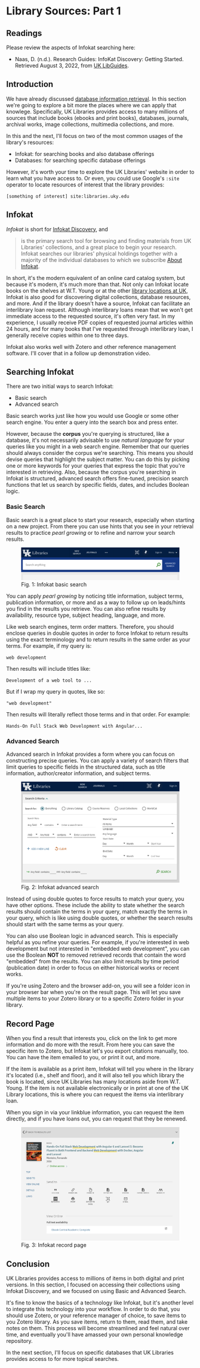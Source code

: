 # Library Sources: Part 1

## Readings

Please review the aspects of Infokat searching here:

- Naas, D. (n.d.). Research Guides: InfoKat Discovery: Getting Started.
  Retrieved August 3, 2022, from [UK LibGuides][infokatLibGuide].

## Introduction

We have already discussed
[database information retrieval](6-database-information-retrieval.html).
In this section we're going to explore a bit more
the places where we can apply that knowlege.
Specifically,
UK Libraries provides access to many millions of sources
that include books (ebooks and print books),
databases, journals, archival works, image collections,
multimedia collections, and more.

In this and the next,
I'll focus on two of the most common usages of the library's resources:

- Infokat: for searching books and also database offerings
- Databases: for searching specific database offerings 
  
However, it's worth your time to explore the UK Libraries' website
in order to learn what you have access to.
Or even, you could use Google's ``:site`` operator
to locate resources of interest that the library provides:

```
[something of interest] site:libraries.uky.edu
```

## Infokat

*Infokat* is short for [Infokat Discovery][infokatD], and

> is the primary search tool for browsing
> and finding materials from UK Libraries' collections,
> and a great place to begin your research.
> Infokat searches our libraries' physical holdings
> together with a majority of the
> individual databases to which we subscribe
> [About Infokat][aboutInfokat].

In short, it's the modern equivalent of an
online card catalog system, but
because it's modern,
it's much more than that.
Not only can Infokat locate books on the shelves
at W.T. Young or at the other [library locations at UK][uklibLocations],
Infokat is also good for discovering digital collections,
database resources, and more.
And if the library doesn't have a source,
Infokat can facilitate an interlibrary loan request.
Although interlibrary loans mean that we
won't get immediate access to the requested source,
it's often very fast.
In my experience,
I usually receive PDF copies of 
requested journal articles within 24 hours,
and for many books that I've requested through interlibrary loan,
I generally receive copies within one to three days. 

Infokat also works well with Zotero and
other reference management software.
I'll cover that in a follow up demonstration video.

## Searching Infokat

There are two initial ways to search Infokat:

- Basic search
- Advanced search

Basic search works just like how you would use
Google or some other search engine.
You enter a query into the search box and press enter.

However, because the **corpus** you're querying is structured,
like a database,
it's not necessarily advisable to use *natural language*
for your queries like you might in a web search engine.
Remember that our queries should always consider the
corpus we're searching.
This means you should devise queries that highlight
the subject matter.
You can do this by picking one or more keywords
for your queries that express the topic
that you're interested in retrieving.
Also, because the corpus you're searching in Infokat is structured,
advanced search offers fine-tuned, precision search
functions that let us search by specific fields,
dates, and includes Boolean logic.

### Basic Search

Basic search is a great place to start your research,
especially when starting on a new project.
From there you can use hints that you see in your retrieval
results to practice *pearl growing* or
to refine and narrow your search results.

<figure>
<img src="images/9-image-1.png"
alt="Infokat basic search"
title="Infokat basic search">
<figcaption>Fig. 1: Infokat basic search</figcaption> 
</figure>

You can apply *pearl growing* by noticing title information,
subject terms, publication information, or more and
as a way to follow up on leads/hints you find in the results you retrieve.
You can also refine results by availability, resource type,
subject heading, language, and more.

Like web search engines,
term order matters.
Therefore, you should enclose queries in double quotes in order
to force Infokat to return results using the exact 
terminology and to return results in the same order as your terms. 
For example, if my query is:

```
web development
```

Then results will include titles like:

```
Development of a web tool to ...
```

But if I wrap my query in quotes, like so:


```
"web development"
```

Then results will literally reflect those terms and in that order.
For example:

```
Hands-On Full Stack Web Development with Angular...
```

### Advanced Search

Advanced search in Infokat provides a form
where you can focus on constructing precise queries.
You can apply a variety of search filters that 
limit queries to specific fields in the structured data,
such as title information, author/creator information, and subject terms.

<figure>
<img src="images/9-image-2.png"
alt="Infokat advanced search"
title="Infokat advanced search">
<figcaption>Fig. 2: Infokat advanced search</figcaption> 
</figure>

Instead of using double quotes to force results to match your query,
you have other options.
These include the ability to state whether the search results should 
contain the terms in your query, match exactly the terms in your query,
which is like using double quotes, or
whether the search results should start with the same terms
as your query.

You can also use Boolean logic in advanced search.
This is especially helpful as you refine your queries.
For example, if you're interested in web development
but not interested in "embedded web development",
you can use the Boolean **NOT** to removed retrieved records that
contain the word "embedded" from the results.
You can also limit results by time period (publication date)
in order to focus on either historical works or recent works.

If you're using Zotero and the browser add-on,
you will see a folder icon in your browser bar
when you're on the result page.
This will let you save multiple items to your Zotero
library or to a specific Zotero folder in your library.

## Record Page

When you find a result that interests you,
click on the link to get more information and
do more with the result.
From here you can save the specific item to Zotero,
but Infokat let's you export citations manually, too.
You can have the item emailed to you, or print it out,
and more.

If the item is available as a print item,
Infokat will tell you where in the library it's located
(i.e., shelf and floor), and
it will also tell you which library the book is located,
since UK Libraries has many locations aside from W.T. Young.
If the item is not available electronically or in print 
at one of the UK Library locations,
this is where you can request the items via interlibrary loan.

When you sign in via your linkblue information,
you can request the item directly, and if you have 
loans out, you can request that they be renewed.

<figure>
<img src="images/9-image-3.png"
alt="Infokat record page"
title="Infokat record page">
<figcaption>Fig. 3: Infokat record page</figcaption> 
</figure>

## Conclusion

UK Libraries provides access to millions of items
in both digital and print versions.
In this section, I focused on accessing their collections
using Infokat Discovery,
and we focused on using Basic and Advanced Search.

It's fine to know the basics of a technology like Infokat,
but it's another level to integrate this technology into your workflow.
In order to do that,
you should use Zotero, or your reference manager of choice,
to save items to you Zotero library.
As you save items,
return to them, read them, and take notes on them.
This process will become streamlined and feel natural over time,
and eventually you'll have amassed your own personal knowledge repository.

In the next section, I'll focus on specific databases
that UK Libraries provides access to for more topical searches.


[infokatD]:https://saalck-uky.primo.exlibrisgroup.com/discovery/search?vid=01SAA_UKY:UKY
[aboutInfokat]:https://libraries.uky.edu/find-borrow/where-do-i-start
[uklibLocations]:https://libraries.uky.edu/locations
[infokatLibGuide]:https://libguides.uky.edu/c.php?g=457383&p=3126835

